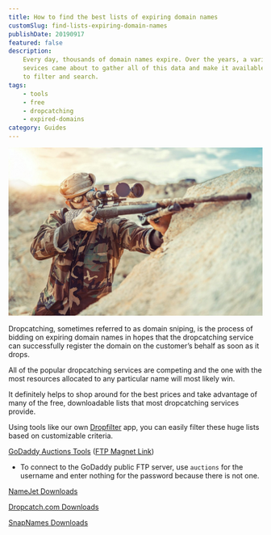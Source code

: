 ```yaml
---
title: How to find the best lists of expiring domain names
customSlug: find-lists-expiring-domain-names
publishDate: 20190917
featured: false
description:
    Every day, thousands of domain names expire. Over the years, a variety of
    sevices came about to gather all of this data and make it available for people
    to filter and search.
tags:
    - tools
    - free
    - dropcatching
    - expired-domains
category: Guides
---
```


![soldier aiming down sight with a sniper rifle](../assets/sniper-war.jpeg)

Dropcatching, sometimes referred to as domain sniping, is the process of bidding on expiring domain names in hopes that the dropcatching service can successfully register the domain on the customer’s behalf as soon as it drops.

All of the popular dropcatching services are competing and the one with the most resources allocated to any particular name will most likely win.

It definitely helps to shop around for the best prices and take advantage of many of the free, downloadable lists that most dropcatching services provide.

Using tools like our own [Dropfilter](https://domaincord.com/dropfilter) app, you can easily filter these huge lists based on customizable criteria.

[GoDaddy Auctions Tools](https://auctions.godaddy.com/trptools.aspx) ([FTP Magnet Link](ftp://auctions@ftp.godaddy.com/))

-   To connect to the GoDaddy public FTP server, use `auctions` for the username and enter nothing for the password because there is not one.

[NameJet Downloads](http://www.namejet.com/Pages/Downloads.aspx)

[Dropcatch.com Downloads](https://www.dropcatch.com/DownloadCenter)

[SnapNames Downloads](https://snapnames.com/download.action)
